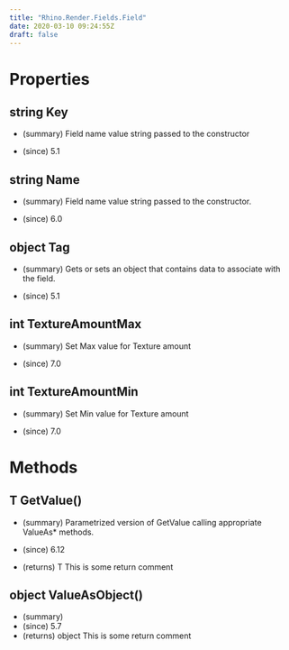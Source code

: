 ```yaml
---
title: "Rhino.Render.Fields.Field"
date: 2020-03-10 09:24:55Z
draft: false
---
```


# Properties
## string Key
- (summary) 
     Field name value string passed to the constructor
     
- (since) 5.1
## string Name
- (summary) 
     Field name value string passed to the constructor.
     
- (since) 6.0
## object Tag
- (summary) 
     Gets or sets an object that contains data to associate with the field.
     
- (since) 5.1
## int TextureAmountMax
- (summary) 
     Set Max value for Texture amount
     
- (since) 7.0
## int TextureAmountMin
- (summary) 
     Set Min value for Texture amount
     
- (since) 7.0
# Methods
## T GetValue()
- (summary) 
     Parametrized version of GetValue calling appropriate ValueAs* methods.
     
- (since) 6.12
- (returns) T This is some return comment
## object ValueAsObject()
- (summary) 
- (since) 5.7
- (returns) object This is some return comment
